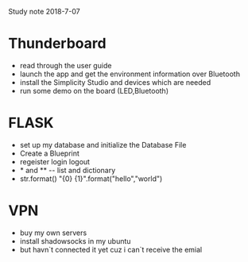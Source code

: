 Study note
2018-7-07




# Thunderboard
  * read through the user guide
  * launch the app and get the environment information over Bluetooth
  * install the Simplicity Studio and devices which are needed
  * run some demo on the board (LED,Bluetooth)



# FLASK
  *  set up my database and initialize the Database File
  *  Create a Blueprint
  *  regeister login logout
  *  \* and **   -- list and dictionary
  * str.format()   "{0} {1}".format("hello","world")


# VPN
  * buy my own servers
  * install shadowsocks in my ubuntu
  * but havn\`t connected it yet cuz i can\`t receive the emial
